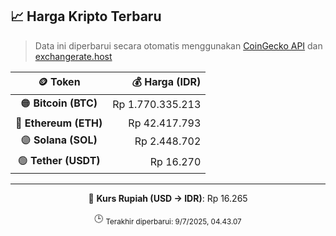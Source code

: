 

<!-- HARGA_KRIPTO -->
## 📈 Harga Kripto Terbaru

> Data ini diperbarui secara otomatis menggunakan [CoinGecko API](https://www.coingecko.com/) dan [exchangerate.host](https://exchangerate.host/)

<div align="center">

| 🪙 Token | 💰 Harga (IDR) |
|:------:|---------------:|
| 🟠 **Bitcoin (BTC)**   | Rp 1.770.335.213 |
| 🔵 **Ethereum (ETH)**  | Rp 42.417.793 |
| 🟣 **Solana (SOL)**    | Rp 2.448.702 |
| 🟢 **Tether (USDT)**   | Rp 16.270 |

---

💱 **Kurs Rupiah (USD → IDR)**: Rp 16.265

🕒 <sub>Terakhir diperbarui: 9/7/2025, 04.43.07</sub>

</div>
<!-- /HARGA_KRIPTO -->